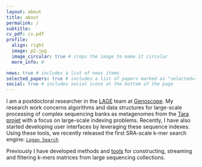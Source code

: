 ```yaml
---
layout: about
title: about
permalink: /
subtitle:
cv_pdf: cv.pdf
profile:
  align: right
  image: p2.jpg
  image_circular: true # crops the image to make it circular
  more_info: #

news: true # includes a list of news items
selected_papers: true # includes a list of papers marked as "selected={true}"
social: true # includes social icons at the bottom of the page
---
```


I am a postdoctoral researcher in the <a href="https://lage.genoscope.cns.fr/">LAGE</a> team at <a href="https://jacob.cea.fr/drf/ifrancoisjacob/Pages/Departements/Genoscope.aspx">Genoscope</a>. My research work concerns algorithms and data structures for large-scale processing of complex sequencing banks as metagenomes from the <a href="https://fondationtaraocean.org/en/home/">Tara projet</a> with a focus on large-scale indexing problems. Recently, I have also started developing user interfaces by leveraging these sequence indexes. Using these tools, we recently released the first SRA-scale k-mer search engine: [`Logan Search`](/news/logan-search)

Previously I have developed methods and [tools](/tools) for constructing, streaming and filtering k-mers matrices from large sequencing collections.